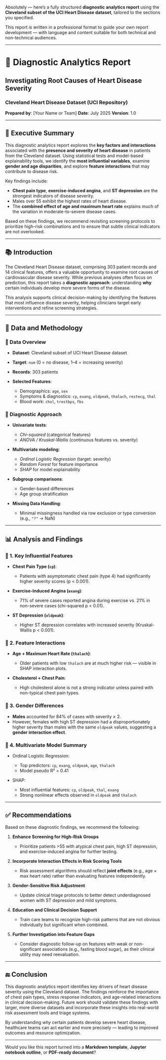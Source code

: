 Absolutely — here’s a fully structured **diagnostic analytics report** using the **Cleveland subset of the UCI Heart Disease dataset**, tailored to the sections you specified.

This report is written in a professional format to guide your own report development — with language and content suitable for both technical and non-technical audiences.

---

# 📝 **Diagnostic Analytics Report**

## Investigating Root Causes of Heart Disease Severity

### Cleveland Heart Disease Dataset (UCI Repository)

**Prepared by**: \[Your Name or Team]
**Date**: July 2025
**Version**: 1.0

---

## 📄 Executive Summary

This diagnostic analytics report explores the **key factors and interactions** associated with the **presence and severity of heart disease** in patients from the Cleveland dataset. Using statistical tests and model-based explainability tools, we identify the **most influential variables**, examine **gender and age disparities**, and explore **feature interactions** that may contribute to disease risk.

Key findings include:

* **Chest pain type**, **exercise-induced angina**, and **ST depression** are the strongest indicators of disease severity.
* Males over 55 exhibit the highest rates of heart disease.
* The **combined effect of age and maximum heart rate** explains much of the variation in moderate-to-severe disease cases.

Based on these findings, we recommend revisiting screening protocols to prioritize high-risk combinations and to ensure that subtle clinical indicators are not overlooked.

---

## 📚 Introduction

The Cleveland Heart Disease dataset, comprising 303 patient records and 14 clinical features, offers a valuable opportunity to examine root causes of cardiovascular disease severity. While previous analyses often focus on prediction, this report takes a **diagnostic approach**: understanding **why** certain individuals develop more severe forms of the disease.

This analysis supports clinical decision-making by identifying the features that most influence disease severity, helping clinicians target early interventions and refine screening strategies.

---

## 🧪 Data and Methodology

### 🔹 Data Overview

* **Dataset**: Cleveland subset of UCI Heart Disease dataset
* **Target**: `num` (0 = no disease, 1–4 = increasing severity)
* **Records**: 303 patients
* **Selected Features**:

  * Demographics: `age`, `sex`
  * Symptoms & diagnostics: `cp`, `exang`, `oldpeak`, `thalach`, `restecg`, `thal`
  * Blood work: `chol`, `trestbps`, `fbs`

### 🔹 Diagnostic Approach

* **Univariate tests**:

  * *Chi-squared* (categorical features)
  * *ANOVA / Kruskal-Wallis* (continuous features vs. severity)
* **Multivariate modeling**:

  * *Ordinal Logistic Regression* (target: severity)
  * *Random Forest* for feature importance
  * *SHAP* for model explainability
* **Subgroup comparisons**:

  * Gender-based differences
  * Age group stratification
* **Missing Data Handling**:

  * Minimal missingness handled via row exclusion or type conversion (e.g., `"?"` → NaN)

---

## 📊 Analysis and Findings

### 🔹 1. Key Influential Features

* **Chest Pain Type (`cp`)**:

  * Patients with asymptomatic chest pain (type 4) had significantly higher severity scores (p < 0.001).
* **Exercise-Induced Angina (`exang`)**:

  * 71% of severe cases reported angina during exercise vs. 21% in non-severe cases (chi-squared p < 0.01).
* **ST Depression (`oldpeak`)**:

  * Higher ST depression correlates with increased severity (Kruskal-Wallis p < 0.001).

### 🔹 2. Feature Interactions

* **Age + Maximum Heart Rate (`thalach`)**:

  * Older patients with low `thalach` are at much higher risk — visible in SHAP interaction plots.
* **Cholesterol + Chest Pain**:

  * High cholesterol alone is not a strong indicator unless paired with non-typical chest pain types.

### 🔹 3. Gender Differences

* **Males** accounted for 84% of cases with severity ≥ 2.
* However, females with high ST depression had a disproportionately higher severity than males with the same `oldpeak` values, suggesting a **gender interaction effect**.

### 🔹 4. Multivariate Model Summary

* Ordinal Logistic Regression:

  * Top predictors: `cp`, `exang`, `oldpeak`, `age`, `thalach`
  * Model pseudo R² = 0.41
* SHAP:

  * Most influential features: `cp`, `oldpeak`, `thal`, `exang`
  * Strong nonlinear effects observed in `oldpeak` and `thalach`

---

## ✅ Recommendations

Based on these diagnostic findings, we recommend the following:

1. **Enhance Screening for High-Risk Groups**

   * Prioritize patients >55 with atypical chest pain, high ST depression, and exercise-induced angina for further testing.

2. **Incorporate Interaction Effects in Risk Scoring Tools**

   * Risk assessment algorithms should reflect **joint effects** (e.g., age × max heart rate) rather than evaluating features independently.

3. **Gender-Sensitive Risk Adjustment**

   * Update clinical triage protocols to better detect underdiagnosed women with ST depression and mild symptoms.

4. **Education and Clinical Decision Support**

   * Train care teams to recognize high-risk patterns that are not obvious individually but significant when combined.

5. **Further Investigation into Feature Gaps**

   * Consider diagnostic follow-up on features with weak or non-significant associations (e.g., fasting blood sugar), as their clinical utility may need reevaluation.

---

## 🔚 Conclusion

This diagnostic analytics report identifies key drivers of heart disease severity using the Cleveland dataset. The findings reinforce the importance of chest pain types, stress response indicators, and age-related interactions in clinical decision-making. Future work should validate these findings with larger, more diverse datasets and incorporate these insights into real-world risk assessment tools and triage systems.

By understanding *why* certain patients develop severe heart disease, healthcare teams can act earlier and more precisely — leading to improved outcomes and resource optimization.

---

Would you like this report turned into a **Markdown template**, **Jupyter notebook outline**, or **PDF-ready document**?

